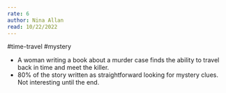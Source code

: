 ```yaml
---
rate: 6
author: Nina Allan
read: 10/22/2022
---
```



#time-travel  #mystery 

- A woman writing a book about a murder case finds the ability to travel back in time and meet the killer.
- 80% of the story written as straightforward looking for mystery clues. Not interesting until the end.
